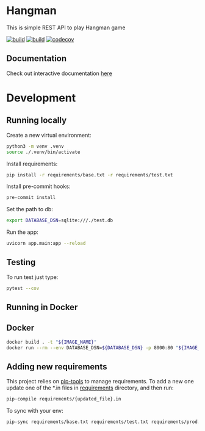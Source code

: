 # Hangman

This is simple REST API to play Hangman game

[![build](https://github.com/unmade/hangman/workflows/Lint%20and%20Test/badge.svg)](https://github.com/unmade/hangman/blob/master/.github/workflows/lint-and-test.yml)
[![build](https://github.com/unmade/hangman/workflows/Deploy/badge.svg)](https://github.com/unmade/hangman/blob/master/.github/workflows/deploy.yml)
[![codecov](https://codecov.io/gh/unmade/hangman/branch/master/graph/badge.svg)](https://codecov.io/gh/unmade/hangman)

## Documentation

Check out interactive documentation [here](https://apihangman.herokuapp.com/docs)

# Development

## Running locally

Create a new virtual environment:

```bash
python3 -m venv .venv
source ./.venv/bin/activate
```

Install requirements:

```bash
pip install -r requirements/base.txt -r requirements/test.txt
```

Install pre-commit hooks:

```bash
pre-commit install
```

Set the path to db:
```bash
export DATABASE_DSN=sqlite:///./test.db
```

Run the app:

```bash
uvicorn app.main:app --reload
```

## Testing

To run test just type:

```bash
pytest --cov
```

## Running in Docker

## Docker

```bash
docker build . -t "${IMAGE_NAME}"
docker run --rm --env DATABASE_DSN=${DATABASE_DSN} -p 8000:80 "${IMAGE_NAME}"
```

## Adding new requirements

This project relies on [pip-tools](https://github.com/jazzband/pip-tools) to manage requirements.
To add a new one update one of the *.in files in [requirements](requirements) directory,
and then run:

```bash
pip-compile requirements/{updated_file}.in
```

To sync with your env:

```bash
pip-sync requirements/base.txt requirements/test.txt requirements/prod.txt
```
